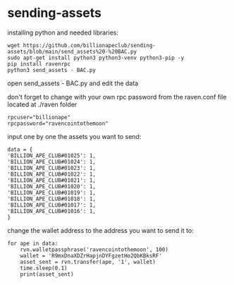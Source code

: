 # sending-assets
installing python and needed libraries:
```
wget https://github.com/billionapeclub/sending-assets/blob/main/send_assets%20-%20BAC.py
sudo apt-get install python3 python3-venv python3-pip -y
pip install ravenrpc
python3 send_assets - BAC.py
```

open send_assets - BAC.py and edit the data

don't forget to change with your own rpc password from the raven.conf file located at ./raven folder
```
rpcuser="billionape"
rpcpassword="ravencointothemoon"
```

input one by one the assets you want to send:
```
data = {
'BILLION_APE_CLUB#01025': 1,
'BILLION_APE_CLUB#01024': 1,
'BILLION_APE_CLUB#01023': 1,
'BILLION_APE_CLUB#01022': 1,
'BILLION_APE_CLUB#01021': 1,
'BILLION_APE_CLUB#01020': 1,
'BILLION_APE_CLUB#01019': 1,
'BILLION_APE_CLUB#01018': 1,
'BILLION_APE_CLUB#01017': 1,
'BILLION_APE_CLUB#01016': 1,
}
```

change the wallet address to the address you want to send it to:
```
for ape in data:
    rvn.walletpassphrase('ravencointothemoon', 100)
    wallet = 'R9mxDnaXDZrHapjnDYFgzetHo2QbKBksRF'
    asset_sent = rvn.transfer(ape, '1', wallet)
    time.sleep(0.1)
    print(asset_sent)
```
